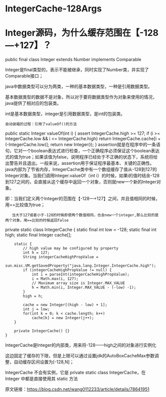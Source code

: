 # IntegerCache-128Args

# Integer源码，为什么缓存范围在【-128—+127】？

public final class Integer extends Number implements Comparable<Integer>
 

Integer是final类型的，表示不能被继承，同时实现了Number类，并实现了Comparable接口；

java中数据类型可以分为两类，一种的基本数据类型，一种是引用数据类型。

基本数据类型的数据不是对象，所以对于要将数据类型作为对象来使用的情况，java提供了相对应的包装类。

int是基本数据类型，integer是引用数据类型，是int的包装类。

    自动装箱的过程：引用了valueOf()的方法

   public static Integer valueOf(int i) {
          assert IntegerCache.high >= 127;
          if (i >= IntegerCache.low && i <= IntegerCache.high)
              return IntegerCache.cache[i + (-IntegerCache.low)];
          return new Integer(i);
      }
    assertion就是在程序中的一条语句，它对一个boolean表达式进行检查，一个正确程序必须保证这个boolean表达式的值为true；如果该值为false，说明程序已经处于不正确的状态下，系统将给出警告并且退出。一般来说，assertion用于保证程序最基本、关键的正确性。
    java内部为了节省内存，IntegerCache类中有一个数组缓存了值从-128到127的Integer对象。当我们调用Integer.valueOf（int i）的时候，如果i的值时结余-128到127之间的，会直接从这个缓存中返回一个对象，否则就new一个新的Integer对象。

 

即：当我们定义两个Integer的范围在【-128—+127】之间，并且值相同的时候，用==比较值为true；

       当大于127或者小于-128的时候即使两个数值相同，也会new一个integer,那么比较的是两个对象，用==比较的时候返回false

 

  private static class IntegerCache {
        static final int low = -128;
        static final int high;
        static final Integer cache[];
 
        static {
            // high value may be configured by property
            int h = 127;
            String integerCacheHighPropValue =
                sun.misc.VM.getSavedProperty("java.lang.Integer.IntegerCache.high");
            if (integerCacheHighPropValue != null) {
                int i = parseInt(integerCacheHighPropValue);
                i = Math.max(i, 127);
                // Maximum array size is Integer.MAX_VALUE
                h = Math.min(i, Integer.MAX_VALUE - (-low) -1);
            }
            high = h;
 
            cache = new Integer[(high - low) + 1];
            int j = low;
            for(int k = 0; k < cache.length; k++)
                cache[k] = new Integer(j++);
        }
 
        private IntegerCache() {}
    }

IntegerCache是Integer的内部类，用来将-128——high之间的对象进行实例化

 

这边固定了缓存的下限，但是上限可以通过设置jdk的AutoBoxCacheMax参数调整，自动缓存区间设置为[-128,N]；

IntegerCache 不会有实例，它是 private static class IntegerCache，在 Integer 中都是直接使用其 static 方法

原文链接：https://blog.csdn.net/wang0112233/article/details/78641951
